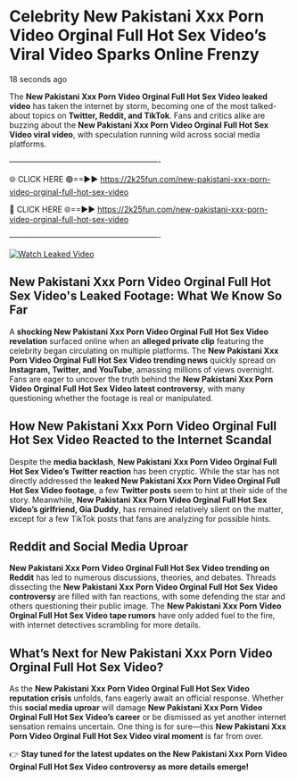 # Celebrity New Pakistani Xxx Porn Video Orginal Full Hot Sex Video’s Viral Video Sparks Online Frenzy

18 seconds ago

The **New Pakistani Xxx Porn Video Orginal Full Hot Sex Video leaked video** has taken the internet by storm, becoming one of the most talked-about topics on **Twitter, Reddit, and TikTok**. Fans and critics alike are buzzing about the **New Pakistani Xxx Porn Video Orginal Full Hot Sex Video viral video**, with speculation running wild across social media platforms.

———————————————————-

🌐 CLICK HERE 🟢==►► https://2k25fun.com/new-pakistani-xxx-porn-video-orginal-full-hot-sex-video

🔴 CLICK HERE 🌐==►► https://2k25fun.com/new-pakistani-xxx-porn-video-orginal-full-hot-sex-video

———————————————————-

[![Watch Leaked Video](https://miro.medium.com/v2/resize:fit:828/format:webp/1*cilzJN44JGOrTw9NJCrNHA.gif "Watch Leaked Video")](https://2k25fun.com/new-pakistani-xxx-porn-video-orginal-full-hot-sex-video)

## **New Pakistani Xxx Porn Video Orginal Full Hot Sex Video's Leaked Footage: What We Know So Far**  
A **shocking New Pakistani Xxx Porn Video Orginal Full Hot Sex Video revelation** surfaced online when an **alleged private clip** featuring the celebrity began circulating on multiple platforms. The **New Pakistani Xxx Porn Video Orginal Full Hot Sex Video trending news** quickly spread on **Instagram, Twitter, and YouTube**, amassing millions of views overnight. Fans are eager to uncover the truth behind the **New Pakistani Xxx Porn Video Orginal Full Hot Sex Video latest controversy**, with many questioning whether the footage is real or manipulated.  

## **How New Pakistani Xxx Porn Video Orginal Full Hot Sex Video Reacted to the Internet Scandal**  
Despite the **media backlash**, **New Pakistani Xxx Porn Video Orginal Full Hot Sex Video’s Twitter reaction** has been cryptic. While the star has not directly addressed the **leaked New Pakistani Xxx Porn Video Orginal Full Hot Sex Video footage**, a few **Twitter posts** seem to hint at their side of the story. Meanwhile, **New Pakistani Xxx Porn Video Orginal Full Hot Sex Video’s girlfriend, Gia Duddy**, has remained relatively silent on the matter, except for a few TikTok posts that fans are analyzing for possible hints.  

## **Reddit and Social Media Uproar**  
**New Pakistani Xxx Porn Video Orginal Full Hot Sex Video trending on Reddit** has led to numerous discussions, theories, and debates. Threads dissecting the **New Pakistani Xxx Porn Video Orginal Full Hot Sex Video controversy** are filled with fan reactions, with some defending the star and others questioning their public image. The **New Pakistani Xxx Porn Video Orginal Full Hot Sex Video tape rumors** have only added fuel to the fire, with internet detectives scrambling for more details.  

## **What’s Next for New Pakistani Xxx Porn Video Orginal Full Hot Sex Video?**  
As the **New Pakistani Xxx Porn Video Orginal Full Hot Sex Video reputation crisis** unfolds, fans eagerly await an official response. Whether this **social media uproar** will damage **New Pakistani Xxx Porn Video Orginal Full Hot Sex Video’s career** or be dismissed as yet another internet sensation remains uncertain. One thing is for sure—this **New Pakistani Xxx Porn Video Orginal Full Hot Sex Video viral moment** is far from over.  

👉 **Stay tuned for the latest updates on the New Pakistani Xxx Porn Video Orginal Full Hot Sex Video controversy as more details emerge!**  